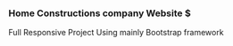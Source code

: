 ### Home Constructions company Website $


Full  Responsive Project Using mainly Bootstrap framework 
